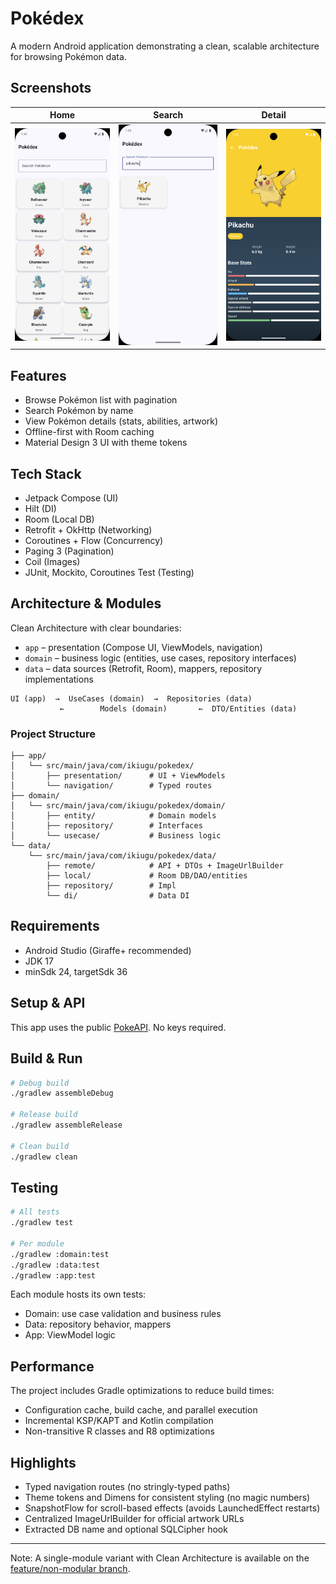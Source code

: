 # Pokédex

A modern Android application demonstrating a clean, scalable architecture for browsing Pokémon data.

## Screenshots

| Home | Search | Detail |
|------|--------|--------|
| ![Home](docs/screenshots/home.png) | ![Search](docs/screenshots/search.png) | ![Detail](docs/screenshots/detail.png) |

## Features

- Browse Pokémon list with pagination
- Search Pokémon by name
- View Pokémon details (stats, abilities, artwork)
- Offline-first with Room caching
- Material Design 3 UI with theme tokens

## Tech Stack

- Jetpack Compose (UI)
- Hilt (DI)
- Room (Local DB)
- Retrofit + OkHttp (Networking)
- Coroutines + Flow (Concurrency)
- Paging 3 (Pagination)
- Coil (Images)
- JUnit, Mockito, Coroutines Test (Testing)

## Architecture & Modules

Clean Architecture with clear boundaries:

- `app` – presentation (Compose UI, ViewModels, navigation)
- `domain` – business logic (entities, use cases, repository interfaces)
- `data` – data sources (Retrofit, Room), mappers, repository implementations

```
UI (app)  →  UseCases (domain)  →  Repositories (data)
           ←        Models (domain)       ←  DTO/Entities (data)
```

### Project Structure

```
├── app/
│   └── src/main/java/com/ikiugu/pokedex/
│       ├── presentation/      # UI + ViewModels
│       └── navigation/        # Typed routes
├── domain/
│   └── src/main/java/com/ikiugu/pokedex/domain/
│       ├── entity/            # Domain models
│       ├── repository/        # Interfaces
│       └── usecase/           # Business logic
└── data/
    └── src/main/java/com/ikiugu/pokedex/data/
        ├── remote/            # API + DTOs + ImageUrlBuilder
        ├── local/             # Room DB/DAO/entities
        ├── repository/        # Impl
        └── di/                # Data DI
```

## Requirements

- Android Studio (Giraffe+ recommended)
- JDK 17
- minSdk 24, targetSdk 36

## Setup & API

This app uses the public [PokeAPI](https://pokeapi.co/). No keys required.

## Build & Run

```bash
# Debug build
./gradlew assembleDebug

# Release build
./gradlew assembleRelease

# Clean build
./gradlew clean
```

## Testing

```bash
# All tests
./gradlew test

# Per module
./gradlew :domain:test
./gradlew :data:test
./gradlew :app:test
```

Each module hosts its own tests:

- Domain: use case validation and business rules
- Data: repository behavior, mappers
- App: ViewModel logic

## Performance

The project includes Gradle optimizations to reduce build times:

- Configuration cache, build cache, and parallel execution
- Incremental KSP/KAPT and Kotlin compilation
- Non-transitive R classes and R8 optimizations

## Highlights

- Typed navigation routes (no stringly-typed paths)
- Theme tokens and Dimens for consistent styling (no magic numbers)
- SnapshotFlow for scroll-based effects (avoids LaunchedEffect restarts)
- Centralized ImageUrlBuilder for official artwork URLs
- Extracted DB name and optional SQLCipher hook

---

Note: A single-module variant with Clean Architecture is available on the
[feature/non-modular branch](https://github.com/ikiugu/pokedex/tree/feature/non-modular).

